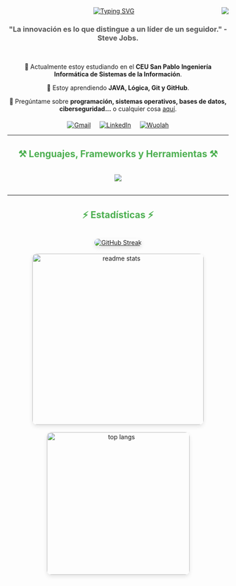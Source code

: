 <img align="right" src="https://visitor-badge.laobi.icu/badge?page_id=Mgonzalo11.Mgonzalo11" />
<div align="center">
    <a href="https://git.io/typing-svg">
        <img src="https://readme-typing-svg.demolab.com?font=Fira+Code&weight=800&size=30&pause=2000&color=00A0E5&width=435&lines=I'm+Miguel+Gonzalo+V%C3%A1zquez+;I'm+a+Computer+Engineering+Student" alt="Typing SVG" />
    </a>
</div>

<h3 align="center" style="color: #555;">"La innovación es lo que distingue a un líder de un seguidor." - Steve Jobs.</h3>
<br/>
<div align="center">
    <p>
        🔭 Actualmente estoy estudiando en el <strong>CEU San Pablo</strong> <strong>Ingeniería Informática de Sistemas de la Información</strong>.
    </p>
    <p>
        🌱 Estoy aprendiendo <strong>JAVA, Lógica, Git y GitHub</strong>.
    </p>
    <p>
        💬 Pregúntame sobre <strong>programación, sistemas operativos, bases de datos, ciberseguridad...</strong> o cualquier cosa <a href="https://github.com/Mgonzalo11/Programacion-I/issues">aquí</a>.
    </p>
</div>
<div align="center" style="margin-top: 20px; display: flex; justify-content: center; gap: 20px;">
    <a href="mailto:miguelgonzalovazquez04@gmail.com">
        <img src="https://img.shields.io/badge/Gmail-D14836?style=for-the-badge&logo=gmail&logoColor=white" alt="Gmail" />
    </a>
    <a href="https://www.linkedin.com/in/miguel-gonzalo-vazquez/" target="_blank">
        <img src="https://img.shields.io/badge/LinkedIn-0077B5?style=for-the-badge&logo=linkedin&logoColor=white" alt="LinkedIn" />
    </a>
    <a href="https://wuolah.com/miguelgonzalovazquez" target="_blank">
        <img src="https://img.shields.io/badge/Wuolah-FF5722?style=for-the-badge&logo=todoist&logoColor=white" alt="Wuolah" />
    </a>
</div>
<hr/>
<h2 align="center" style="color: #4CAF50;">⚒️ Lenguajes, Frameworks y Herramientas ⚒️</h2>
<br/>
<div align="center">
    <a href="[https://www.marca.com/](https://www.google.com/search?sca_esv=28f8fab5923385a6&sxsrf=ADLYWIJXBWSrnB-TY_VDbodXTYVoXlhJxQ:1729026230863&q=memes+de+monos&udm=2&fbs=AEQNm0Aa4sjWe7Rqy32pFwRj0UkWd8nbOJfsBGGB5IQQO6L3J_86uWOeqwdnV0yaSF-x2jon2iao6KWCaVjfn7ahz_sf_uPKlBgHiXUTxuTOrBgkEHAZKBArNMIg_JaUOYCTVNreNhAlJbFKEmzPuAQkoiBtIhrPYKQR3WHGzgZYwxf2NkHIa-s&sa=X&sqi=2&ved=2ahUKEwii1bDSpJGJAxViefEDHWdqKqIQtKgLegQIEBAB&biw=2560&bih=1214&dpr=0.75)" target="_blank">
        <img src="https://skillicons.dev/icons?i=html,css,javascript,java,python,mysql,git,github,idea,vscode,notion" />
    </a>
</div>
<br/>
<hr/>
<h2 align="center" style="color: #4CAF50;">⚡ Estadísticas ⚡</h2>
<br>
<div align="center" style="max-width: 800px; margin: 0 auto;">
    <a href="https://git.io/streak-stats">
        <img src="https://streak-stats.demolab.com?user=Mgonzalo11&theme=windows-dark" alt="GitHub Streak" style="border-radius: 10px; box-shadow: 0 4px 10px rgba(0, 0, 0, 0.1);">
    </a>
    <br/><br/>
    <img width="390" src="https://github-readme-stats.vercel.app/api?username=Mgonzalo11&count_private=true&show_icons=true&theme=react&rank_icon=github&border_radius=10" alt="readme stats" style="border-radius: 10px; box-shadow: 0 4px 10px rgba(0, 0, 0, 0.1);"/>
    <br/><br/>
    <img width="325" src="https://github-readme-stats.vercel.app/api/top-langs/?username=Mgonzalo11&hide=HTML&langs_count=8&layout=compact&theme=react&border_radius=10&size_weight=0.5&count_weight=0.5&exclude_repo=github-readme-stats" alt="top langs" style="border-radius: 10px; box-shadow: 0 4px 10px rgba(0, 0, 0, 0.1);"/>
</div>
